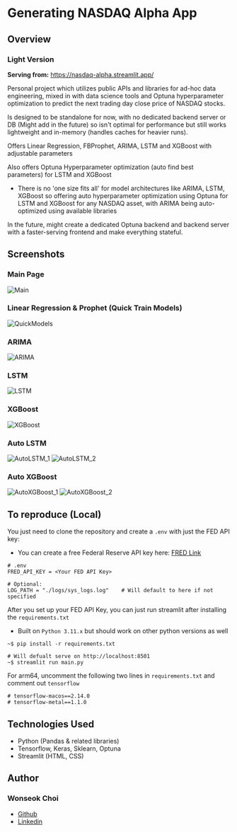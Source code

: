 # Generating NASDAQ Alpha App
## Overview
### Light Version
**Serving from:** https://nasdaq-alpha.streamlit.app/

Personal project which utilizes public APIs and libraries for ad-hoc data engineering, mixed in with data science tools and Optuna hyperparameter optimization to predict the next trading day close price of NASDAQ stocks. 

Is designed to be standalone for now, with no dedicated backend server or DB (Might add in the future) so isn't optimal for performance but still works lightweight and in-memory (handles caches for heavier runs).

Offers Linear Regression, FBProphet, ARIMA, LSTM and XGBoost with adjustable parameters

Also offers Optuna Hyperparameter optimization (auto find best parameters) for LSTM and XGBoost
- There is no 'one size fits all' for model architectures like ARIMA, LSTM, XGBoost so offering auto hyperparameter optimization using Optuna for LSTM and XGBoost for any NASDAQ asset, with ARIMA being auto-optimized using available libraries

In the future, might create a dedicated Optuna backend and backend server with a faster-serving frontend and make everything stateful.

## Screenshots
### Main Page
![Main](images/mainpage.png)

### Linear Regression & Prophet (Quick Train Models)
![QuickModels](images/quickmodels.png)

### ARIMA
![ARIMA](images/arima.png)

### LSTM
![LSTM](images/lstm.png)

### XGBoost
![XGBoost](images/xgb.png)

### Auto LSTM
![AutoLSTM_1](images/auto-lstm_1.png)
![AutoLSTM_2](images/auto-lstm_2.png)

### Auto XGBoost
![AutoXGBoost_1](images/auto-xgb_1.png)
![AutoXGBoost_2](images/auto-xgb_2.png)


## To reproduce (Local)
You just need to clone the repository and create a `.env` with just the FED API key:
- You can create a free Federal Reserve API key here: [FRED Link](https://fred.stlouisfed.org/docs/api/api_key.html)
```
# .env
FRED_API_KEY = <Your FED API Key>

# Optional:
LOG_PATH = "./logs/sys_logs.log"    # Will default to here if not specified
```
After you set up your FED API Key, you can just run streamlit after installing the `requirements.txt`
- Built on `Python 3.11.x` but should work on other python versions as well
```
~$ pip install -r requirements.txt

# Will defualt serve on http://localhost:8501
~$ streamlit run main.py
```
For arm64, uncomment the following two lines in `requirements.txt` and comment out `tensorflow`
```
# tensorflow-macos==2.14.0
# tensorflow-metal==1.1.0

```

## Technologies Used
- Python (Pandas & related libraries)
- Tensorflow, Keras, Sklearn, Optuna
- Streamlit (HTML, CSS)

## Author
### Wonseok Choi
- [Github](https://github.com/iamwonseokchoi?tab=repositories)
- [Linkedin](https://www.linkedin.com/in/wonseok-c-387b57226/)